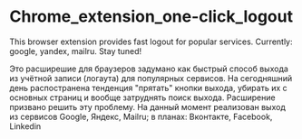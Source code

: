 # Chrome_extension_one-click_logout
This browser extension provides fast logout for popular services. 
Currently: google, yandex, mailru. Stay tuned!

Это расширешие для браузеров задумано как быстрый способ выхода из учётной записи (логаута) для популярных сервисов. 
На сегодняшний день распостранена тенденция "прятать" кнопки выхода, убирать их с основных страниц и вообще затруднять поиск выхода.
Расширение призвано решить эту проблему.
На данный момент реализован выход из сервисов Google, Яндекс, Mailru;
в планах: Вконтакте, Facebook, Linkedin
